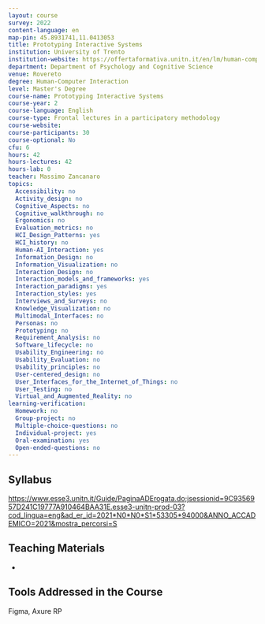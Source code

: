 ```yaml
---
layout: course
survey: 2022
content-language: en
map-pin: 45.8931741,11.0413053
title: Prototyping Interactive Systems
institution: University of Trento
institution-website: https://offertaformativa.unitn.it/en/lm/human-computer-interaction 
department: Department of Psychology and Cognitive Science
venue: Rovereto
degree: Human-Computer Interaction
level: Master's Degree
course-name: Prototyping Interactive Systems
course-year: 2
course-language: English
course-type: Frontal lectures in a participatory methodology
course-website: 
course-participants: 30
course-optional: No
cfu: 6
hours: 42
hours-lectures: 42
hours-lab: 0
teacher: Massimo Zancanaro
topics: 
  Accessibility: no
  Activity_design: no
  Cognitive_Aspects: no
  Cognitive_walkthrough: no
  Ergonomics: no
  Evaluation_metrics: no
  HCI_Design_Patterns: yes
  HCI_history: no
  Human-AI_Interaction: yes
  Information_Design: no
  Information_Visualization: no
  Interaction_Design: no
  Interaction_models_and_frameworks: yes
  Interaction_paradigms: yes
  Interaction_styles: yes
  Interviews_and_Surveys: no
  Knowledge_Visualization: no
  Multimodal_Interfaces: no
  Personas: no
  Prototyping: no
  Requirement_Analysis: no
  Software_lifecycle: no
  Usability_Engineering: no
  Usability_Evaluation: no
  Usability_principles: no
  User-centered_design: no
  User_Interfaces_for_the_Internet_of_Things: no
  User_Testing: no
  Virtual_and_Augmented_Reality: no
learning-verification: 
  Homework: no 
  Group-project: no 
  Multiple-choice-questions: no 
  Individual-project: yes 
  Oral-examination: yes 
  Open-ended-questions: no 
---
```



## Syllabus 
https://www.esse3.unitn.it/Guide/PaginaADErogata.do;jsessionid=9C9356957D241C19777A910464BAA31E.esse3-unitn-prod-03?cod_lingua=eng&ad_er_id=2021*N0*N0*S1*53305*94000&ANNO_ACCADEMICO=2021&mostra_percorsi=S

## Teaching Materials 
-

## Tools Addressed in the Course 
Figma, Axure RP
